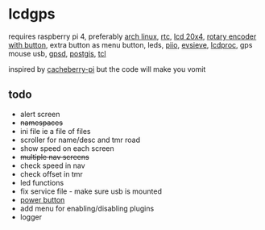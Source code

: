 
lcdgps
======
requires 
raspberry pi 4,
preferably [arch linux](https://archlinuxarm.org/platforms/armv8/broadcom/raspberry-pi-4), 
[rtc](https://www.adafruit.com/product/3295),
[lcd 20x4](https://www.adafruit.com/product/198),
[rotary encoder with button](https://www.adafruit.com/product/377), 
extra button as menu button,
leds,
[piio](https://wiki.tcl-lang.org/page/piio),
[evsieve](https://github.com/KarsMulder/evsieve),
[lcdproc](https://github.com/lcdproc/lcdproc),
gps mouse usb,
[gpsd](https://gpsd.gitlab.io/gpsd/client-howto.html),
[postgis](http://www.refractions.net/products/postgis/), 
[tcl](https://www.tcl.tk/)


inspired by [cacheberry-pi](https://github.com/jclement/Cacheberry-Pi) but the code will make you vomit

todo
-------
- alert screen
- ~~namespaces~~
- ini file ie a file of files
- scroller for name/desc and tmr road
- show speed on each screen
- ~~multiple nav screens~~
- check speed in nav
- check offset in tmr
- led functions
- fix service file - make sure usb is mounted
- [power button](https://embeddedcomputing.com/technology/open-source/development-kits/raspberry-pi-power-up-and-shutdown-with-a-physical-button)
- add menu for enabling/disabling plugins
- logger

